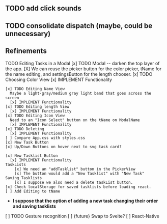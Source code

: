 ## TODO add click sounds
## TODO consolidate dispatch (maybe, could be unnecessary)

## Refinements

TODO Editing Tasks in a Modal
    [x] TODO Modal -- darken the top layer of the app. 
      [X] We can reuse the picker button for the color picker, tName for the name editing, and settingsButton for the length chooser.
    [x] TODO Choosing Color View
      [x] IMPLEMENT Functionality

    [x] TODO Editing Name View
      Maybe a light-gray/medium gray light band that goes across the screen
      [x] IMPLEMENT Functionality
    [x] TODO Editing length View
      [x] IMPLEMENT Functionality
    [x] TODO Editing Icon View
      Need to an "Icon Select" button on the tName on ModalName
      [x] IMPLEMENT Functionality
    [x] TODO Deleting
      [x] IMPLEMENT Functionality
    [ ] Compare App.css with styles.css
    [x] New Task Button
    [x] Up/Down Buttons on hover next to svg task card?

    [x] New Tasklist Button
      [x] IMPLEMENT Functionality
    TaskLists
        [x] We need an "addTasklist" button in the PickerView
        [x] The button would add a "New Tasklist" with "New Task"
    Saving Tasklists
        [x] I suppose we also need a delete taskList button.
    [x] Check localStorage for saved tasklists before loading react.
    [ ] Add Editing to tName

* **I suppose that the option of  adding a new task
  changing their order and 
 saving tasklists** 
 
[ ] TODO Gesture recognition
[ ] {future} Swap to Svelte?
[ ] React-Native
